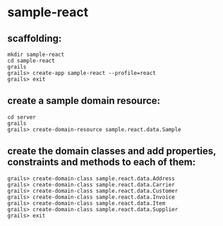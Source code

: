 # sample-react

## scaffolding:
```
mkdir sample-react
cd sample-react
grails
grails> create-app sample-react --profile=react
grails> exit
```

## create a sample domain resource:
```
cd server
grails
grails> create-domain-resource sample.react.data.Sample
```

## create the domain classes and add properties, constraints and methods to each of them:
```
grails> create-domain-class sample.react.data.Address
grails> create-domain-class sample.react.data.Carrier
grails> create-domain-class sample.react.data.Customer
grails> create-domain-class sample.react.data.Invoice
grails> create-domain-class sample.react.data.Item
grails> create-domain-class sample.react.data.Supplier
grails> exit
```
